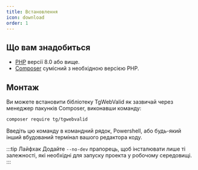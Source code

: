 ```yaml
---
title: Встановлення
icon: download
order: 1
---
```


## Що вам знадобиться

- [PHP](https://windows.php.net/download) версії 8.0 або вище.
- [Composer](https://getcomposer.org/download/) сумісний з необхідною версією PHP.

## Монтаж

Ви можете встановити бібліотеку TgWebValid як зазвичай через менеджер пакунків Composer, виконавши команду:

```sh
composer require tg/tgwebvalid
```

Введіть цю команду в командний рядок, Powershell, або будь-який інший вбудований термінал вашого редактора коду.

:::tip Лайфхак
Додайте `--no-dev` прапорець, щоб інсталювати лише ті залежності, які необхідні для запуску проекта у робочому середовищі.
:::